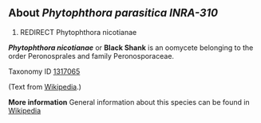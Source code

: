 About *Phytophthora parasitica INRA-310* 
----------------------------------------

1.  REDIRECT Phytophthora nicotianae

***Phytophthora nicotianae*** or **Black Shank** is an oomycete
belonging to the order Peronosprales and family Peronosporaceae.


Taxonomy ID [1317065](https://www.uniprot.org/taxonomy/1317065)

(Text from [Wikipedia](https://en.wikipedia.org/).)

**More information**
General information about this species can be found in [Wikipedia](https://en.wikipedia.org/wiki/Phytophthora_nicotianae)
